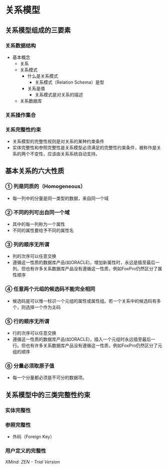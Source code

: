 # 关系模型
## 关系模型组成的三要素
### 关系数据结构
* 基本概念
    * 关系
    * 关系模式
        * 什么是关系模式
            * 关系模式（Relation Schema）是型
        * 关系是值
            * 关系模式是对关系的描述
    * 关系数据库
### 关系操作集合
### 关系完整性约束
* 关系模型的完整性规则是对关系的某种约束条件
* 实体完整性和参照完整性是关系模型必须满足的完整性约束条件，被称作是关系的两个不变性，应该由关系系统自动支持。
## 基本关系的六大性质
### ① 列是同质的（Homogeneous）
* 每一列中的分量是同一类型的数据，来自同一个域
### ② 不同的列可出自同一个域
* 其中的每一列称为一个属性
* 不同的属性要给予不同的属性名
### ③ 列的顺序无所谓
* 列的次序可以任意交换
* 遵循这一性质的数据库产品(如ORACLE)，增加新属性时，永远是插至最后一列。但也有许多关系数据库产品没有遵循这一性质，例如FoxPro仍然区分了属性顺序
### ④ 任意两个元组的候选码不能完全相同
* 候选码是可以惟一标识一个元组的属性或属性组。若一个关系中的候选码有多个，则选择一个作为主码
### ⑤ 行的顺序无所谓
* 行的次序可以任意交换
* 遵循这一性质的数据库产品(如ORACLE)，插入一个元组时永远插至最后一行。但也有许多关系数据库产品没有遵循这一性质，例如FoxPro仍然区分了元组的顺序

### ⑥ 分量必须取原子值
* 每一个分量都必须是不可分的数据项。
## 关系模型中的三类完整性约束
### 实体完整性
### 参照完整性
* 外码（Foreign Key）
### 用户定义的完整性
*XMind: ZEN - Trial Version*